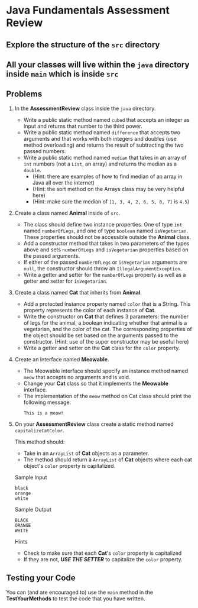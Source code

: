 # Java Fundamentals Assessment Review

## Explore the structure of the `src` directory
## All your classes will live within the `java` directory inside `main` which is inside `src`

## Problems

1. In the **AssessmentReview** class inside the `java` directory.

    - Write a public static method named `cubed` that accepts an integer as
      input and returns that number to the third power.
    - Write a public static method named `difference` that accepts two arguments and
      that works with both integers and doubles (use method overloading) and
      returns the result of subtracting the two passed numbers.
    - Write a public static method named `median` that takes in an array of
      `int` numbers (not a `List`, an array) and returns the median as a `double`.
      - (Hint: there are examples of how to find median of an array in Java all over the internet)
      - (Hint: the sort method on the Arrays class may be very helpful here)
      - (Hint: make sure the median of `[1, 3, 4, 2, 6, 5, 8, 7]` is `4.5`)

1. Create a class named **Animal** inside of `src`.

    - The class should define two instance properties. One of type `int` named
      `numberOfLegs`, and one of type `boolean` named `isVegetarian`. These properties should not be accessible
      outside the **Animal** class.
    - Add a constructor method that takes in two parameters of the types above and sets `numberOfLegs`
      and `isVegetarian` properties based on the passed arguments.
    - If either of the passed `numberOfLegs` or `isVegetarian` arguments are `null`,
      the constructor should throw an `IllegalArgumentException`.
    - Write a getter and setter for the `numberOfLegs` property as well as a getter and setter for `isVegetarian`.

1. Create a class named **Cat** that inherits from **Animal**.

    - Add a protected instance property named `color` that is a String. This
      property represents the color of each instance of **Cat**.
    - Write the constructor on **Cat** that defines 3 parameters: the number of legs
      for the animal, a boolean indicating whether that animal is a vegetarian, and the color of the cat. The corresponding properties of the object
      should be set based on the arguments passed to the constructor.
     (Hint: use of the super constructor may be useful here)
    - Write a getter and setter on the **Cat** class for the `color` property.

1. Create an interface named **Meowable**.

    - The Meowable interface should specify an instance method named `meow`
      that accepts no arguments and is void.
    - Change your **Cat** class so that it implements the **Meowable** interface.
    - The implementation of the `meow` method on Cat class should print the following message:
      ```
      This is a meow!
      ```
    
1. On your **AssessmentReview** class create a static method named `capitalizeCatColor`.

   This method should:

    - Take in an `ArrayList` of **Cat** objects as a parameter.
    - The method should return a `ArrayList` of **Cat** objects where each cat
      object's `color` property is capitalized.

   Sample Input

     ```
     black
     orange
     white    
     ```
   Sample Output

    ```
    BLACK
    ORANGE
    WHITE
    ```

   Hints

    - Check to make sure that each **Cat**'s `color` property is capitalized
    - If they are not, **_USE THE SETTER_** to capitalize the `color` property.
    

## Testing your Code

You can (and are encouraged to) use the `main` method in the **TestYourMethods** to test the code that you have written.
